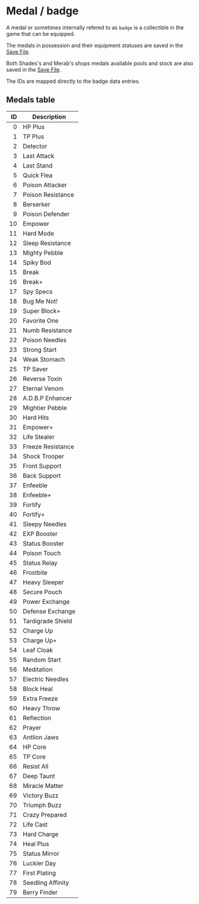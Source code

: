 # Medal / badge

A medal or sometimes internally refered to as `badge` is a collectible in the game that can be equipped. 

The medals in possession and their equipment statuses are saved in the [Save File](../External%20data%20format/Save%20File.md). 

Both Shades's and Merab's shops medals available pools and stock are also saved in the [Save File](../External%20data%20format/Save%20File.md). 

The IDs are mapped directly to the badge data entries.

## Medals table

|ID|Description|
|--:|-----------|
|0|HP Plus|
|1|TP Plus|
|2|Detector|
|3|Last Attack|
|4|Last Stand|
|5|Quick Flea|
|6|Poison Attacker|
|7|Poison Resistance|
|8|Berserker|
|9|Poison Defender|
|10|Empower|
|11|Hard Mode|
|12|Sleep Resistance|
|13|Mighty Pebble|
|14|Spiky Bod|
|15|Break|
|16|Break+|
|17|Spy Specs|
|18|Bug Me Not!|
|19|Super Block+|
|20|Favorite One|
|21|Numb Resistance|
|22|Poison Needles|
|23|Strong Start|
|24|Weak Stomach|
|25|TP Saver|
|26|Reverse Toxin|
|27|Eternal Venom|
|28|A.D.B.P Enhancer|
|29|Mightier Pebble|
|30|Hard Hits|
|31|Empower+|
|32|Life Stealer|
|33|Freeze Resistance|
|34|Shock Trooper|
|35|Front Support|
|36|Back Support|
|37|Enfeeble|
|38|Enfeeble+|
|39|Fortify|
|40|Fortify+|
|41|Sleepy Needles|
|42|EXP Booster|
|43|Status Booster|
|44|Poison Touch|
|45|Status Relay|
|46|Frostbite|
|47|Heavy Sleeper|
|48|Secure Pouch|
|49|Power Exchange|
|50|Defense Exchange|
|51|Tardigrade Shield|
|52|Charge Up|
|53|Charge Up+|
|54|Leaf Cloak|
|55|Random Start|
|56|Meditation|
|57|Electric Needles|
|58|Block Heal|
|59|Extra Freeze|
|60|Heavy Throw|
|61|Reflection|
|62|Prayer|
|63|Antlion Jaws|
|64|HP Core|
|65|TP Core|
|66|Resist All|
|67|Deep Taunt|
|68|Miracle Matter|
|69|Victory Buzz|
|70|Triumph Buzz|
|71|Crazy Prepared|
|72|Life Cast|
|73|Hard Charge|
|74|Heal Plus|
|75|Status Mirror|
|76|Luckier Day|
|77|First Plating|
|78|Seedling Affinity|
|79|Berry Finder|
